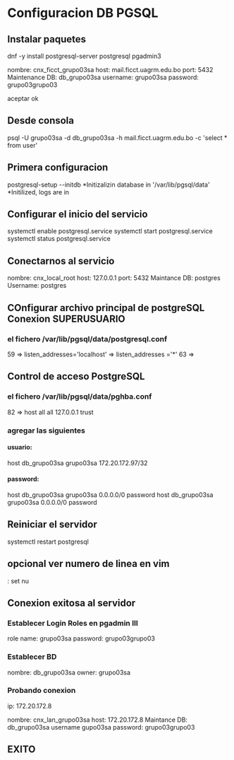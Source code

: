 # Configuracion DB PGSQL
## Instalar paquetes
 dnf -y install postgresql-server postgresql pgadmin3

nombre: cnx_ficct_grupo03sa
host: mail.ficct.uagrm.edu.bo
port: 5432
Maintenance DB: db_grupo03sa
username: grupo03sa
password: grupo03grupo03

aceptar ok

## Desde consola
psql -U grupo03sa -d db_grupo03sa -h mail.ficct.uagrm.edu.bo -c 'select * from user'

## Primera configuracion
postgresql-setup --initdb
*Initizalizin database in '/var/lib/pgsql/data'
*Initilized, logs are in

## Configurar el inicio del servicio
systemctl enable postgresql.service
systemctl start postgresql.service
systemctl status postgresql.service


## Conectarnos al servicio
nombre: cnx_local_root
host: 127.0.0.1
port: 5432
Maintance DB: postgres
Username: postgres

## COnfigurar archivo principal de postgreSQL Conexion SUPERUSUARIO
### el fichero /var/lib/pgsql/data/postgresql.conf
59 => listen_addresses='localhost' => listen_addresses ='*'
63 =>

## Control de acceso PostgreSQL
### el fichero /var/lib/pgsql/data/pghba.conf
82 => host all all 127.0.0.1 trust

### agregar las siguientes 
#### usuario:
host db_grupo03sa grupo03sa 172.20.172.97/32
#### password:
host db_grupo03sa grupo03sa	0.0.0.0/0	password
host db_grupo03sa grupo03sa	0.0.0.0/0	password

## Reiniciar el servidor
systemctl restart postgresql


## opcional ver numero de linea en vim
: set nu

## Conexion exitosa al servidor
### Establecer Login Roles en pgadmin III
role name: grupo03sa
password: grupo03grupo03

### Establecer BD
nombre: db_grupo03sa
owner: grupo03sa

### Probando conexion
ip: 172.20.172.8

nombre: cnx_lan_grupo03sa
host: 172.20.172.8
Maintance DB: db_grupo03sa
username gupo03sa
password: grupo03grupo03


## EXITO
